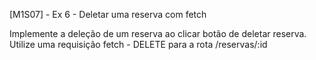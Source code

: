 [M1S07] - Ex 6 - Deletar uma reserva com fetch

Implemente a deleção de um reserva ao clicar botão de deletar reserva. Utilize uma requisição fetch - DELETE para a rota /reservas/:id
